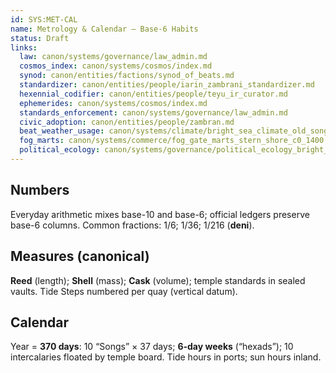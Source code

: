 ```yaml
---
id: SYS:MET-CAL
name: Metrology & Calendar — Base-6 Habits
status: Draft
links:
  law: canon/systems/governance/law_admin.md
  cosmos_index: canon/systems/cosmos/index.md
  synod: canon/entities/factions/synod_of_beats.md
  standardizer: canon/entities/people/iarin_zambrani_standardizer.md
  hexennial_codifier: canon/entities/people/teyu_ir_curator.md
  ephemerides: canon/systems/cosmos/index.md
  standards_enforcement: canon/systems/governance/law_admin.md
  civic_adoption: canon/entities/people/zambran.md
  beat_weather_usage: canon/systems/climate/bright_sea_climate_old_song_green_rains.md
  fog_marts: canon/systems/commerce/fog_gate_marts_stern_shore_c0_1400.md
  political_ecology: canon/systems/governance/political_ecology_bright_sea.md
---
```


## Numbers
Everyday arithmetic mixes base-10 and base-6; official ledgers preserve base-6 columns. Common fractions: 1/6; 1/36; 1/216 (**deni**). 

## Measures (canonical)
**Reed** (length); **Shell** (mass); **Cask** (volume); temple standards in sealed vaults. Tide Steps numbered per quay (vertical datum). 
## Calendar
Year = **370 days**: 10 “Songs” × 37 days; **6-day weeks** (“hexads”); 10 intercalaries floated by temple board. Tide hours in ports; sun hours inland. 
